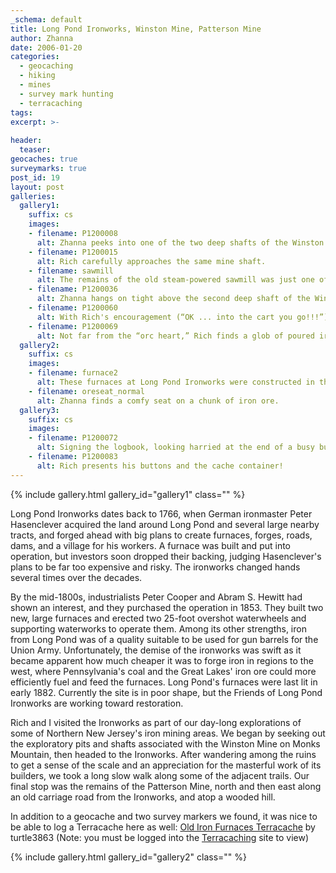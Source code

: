 ```yaml
---
_schema: default
title: Long Pond Ironworks, Winston Mine, Patterson Mine
author: Zhanna
date: 2006-01-20
categories:
  - geocaching
  - hiking
  - mines
  - survey mark hunting
  - terracaching
tags:
excerpt: >- 
  
header:
  teaser:
geocaches: true
surveymarks: true
post_id: 19
layout: post   
galleries:
  gallery1:
    suffix: cs
    images: 
    - filename: P1200008
      alt: Zhanna peeks into one of the two deep shafts of the Winston Mine complex.
    - filename: P1200015
      alt: Rich carefully approaches the same mine shaft.
    - filename: sawmill
      alt: The remains of the old steam-powered sawmill was just one of the interesting archaeological “discoveries” we made while hiking along the Sterling Ridge trail toward the furnaces at Long Pond Ironworks.  
    - filename: P1200036
      alt: Zhanna hangs on tight above the second deep shaft of the Winston Mine. This one was filled with water.     
    - filename: P1200060
      alt: With Rich's encouragement (“OK ... into the cart you go!!!”), Zhanna breaks the rules and plays around in this cart.
    - filename: P1200069
      alt: Not far from the “orc heart,” Rich finds a glob of poured iron.          
  gallery2:
    suffix: cs
    images: 
    - filename: furnace2
      alt: These furnaces at Long Pond Ironworks were constructed in the mid-1800s. They were used to produce iron for the Union Army's gun barrels during the Civil War.
    - filename: oreseat_normal
      alt: Zhanna finds a comfy seat on a chunk of iron ore.   
  gallery3:
    suffix: cs
    images: 
    - filename: P1200072
      alt: Signing the logbook, looking harried at the end of a busy but fabulous day!
    - filename: P1200083
      alt: Rich presents his buttons and the cache container!             
---      
```


{% include gallery.html gallery_id="gallery1" class="" %}

Long Pond Ironworks dates back to 1766, when German ironmaster Peter Hasenclever acquired the land around Long Pond and several large nearby tracts, and forged ahead with big plans to create furnaces, forges, roads, dams, and a village for his workers. A furnace was built and put into operation, but investors soon dropped their backing, judging Hasenclever's plans to be far too expensive and risky. The ironworks changed hands several times over the decades.

By the mid-1800s, industrialists Peter Cooper and Abram S. Hewitt had shown an interest, and they purchased the operation in 1853. They built two new, large furnaces and erected two 25-foot overshot waterwheels and supporting waterworks to operate them. Among its other strengths, iron from Long Pond was of a quality suitable to be used for gun barrels for the Union Army. Unfortunately, the demise of the ironworks was swift as it became apparent how much cheaper it was to forge iron in regions to the west, where Pennsylvania's coal and the Great Lakes' iron ore could more efficiently fuel and feed the furnaces. Long Pond's furnaces were last lit in early 1882. Currently the site is in poor shape, but the Friends of Long Pond Ironworks are working toward restoration.

Rich and I visited the Ironworks as part of our day-long explorations of some of Northern New Jersey's iron mining areas. We began by seeking out the exploratory pits and shafts associated with the Winston Mine on Monks Mountain, then headed to the Ironworks. After wandering among the ruins to get a sense of the scale and an appreciation for the masterful work of its builders, we took a long slow walk along some of the adjacent trails. Our final stop was the remains of the Patterson Mine, north and then east along an old carriage road from the Ironworks, and atop a wooded hill.

In addition to a geocache and two survey markers we found, it was nice to be able to log a Terracache here as well: [Old Iron Furnaces Terracache](https://play.terracaching.com/Cache/LC7X) by turtle3863 (Note: you must be logged into the [Terracaching](https://www.terracaching.com/) site to view)

{% include gallery.html gallery_id="gallery2" class="" %}



